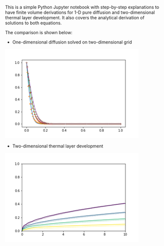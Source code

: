 This is a simple Python Jupyter notebook with step-by-step explanations to have finite volume derivations for 1-D pure diffusion and two-dimensional thermal layer development. It also covers the analytical derivation of solutions to both equations. 

The comparison is shown below:
* One-dimensional diffusion solved on two-dimensional grid

![Diffusion Comparison at different times](diffusion_comparison.png) 
* Two-dimensional thermal layer development

![Thermal layer comparison with different concentration levels](thermal_layer_comparison.png)